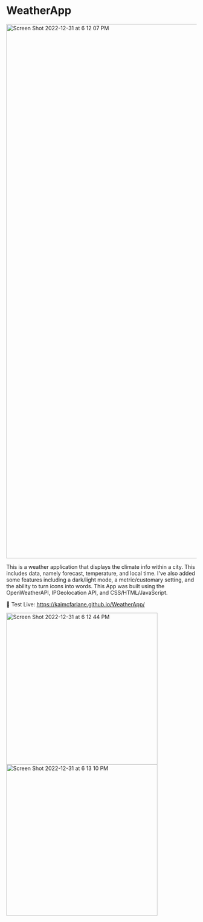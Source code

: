 # WeatherApp

<img width="1411" alt="Screen Shot 2022-12-31 at 6 12 07 PM" src="https://user-images.githubusercontent.com/87865378/210157335-f67cc3c5-fe2a-4075-b729-f6c102a313e0.png">

 This is a weather application that displays the climate info within a city. This includes data, namely forecast, temperature, and local time. I've also added some features including a dark/light mode, a metric/customary setting, and the ability to turn icons into words. This App was built using the OpenWeatherAPI, IPGeolocation API, and CSS/HTML/JavaScript.
 
🚀 Test Live: https://kaimcfarlane.github.io/WeatherApp/

<div display="inline-flex">
<img width="400" alt="Screen Shot 2022-12-31 at 6 12 44 PM" src="https://user-images.githubusercontent.com/87865378/210157349-a077f23b-ef61-49b6-b98c-b55c33fa377d.png">
<img width="400" alt="Screen Shot 2022-12-31 at 6 13 10 PM" src="https://user-images.githubusercontent.com/87865378/210157350-e81a903e-98b1-432b-84a6-359590bcd218.png">
</div>
